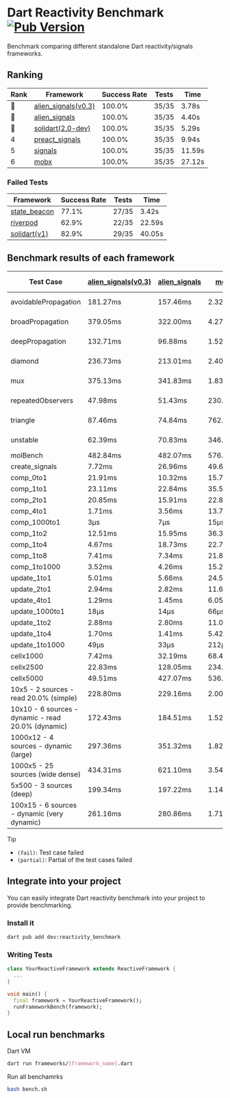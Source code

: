 # Dart Reactivity Benchmark [![Pub Version](https://img.shields.io/pub/v/reactivity_benchmark)](https://pub.dev/packages/reactivity_benchmark)

Benchmark comparing different standalone Dart reactivity/signals frameworks.

## Ranking

<!-- ranking start -->
| Rank | Framework | Success Rate | Tests | Time |
|------|-----------|--------------|-------|------|
| 🥇 | [alien_signals(v0.3)](https://github.com/medz/alien-signals-dart) | 100.0% | 35/35 | 3.78s |
| 🥈 | [alien_signals](https://github.com/medz/alien-signals-dart) | 100.0% | 35/35 | 4.40s |
| 🥉 | [solidart(2.0-dev)](https://github.com/nank1ro/solidart/tree/dev) | 100.0% | 35/35 | 5.29s |
| 4 | [preact_signals](https://pub.dev/packages/preact_signals) | 100.0% | 35/35 | 9.94s |
| 5 | [signals](https://github.com/rodydavis/signals.dart) | 100.0% | 35/35 | 11.59s |
| 6 | [mobx](https://github.com/mobxjs/mobx.dart) | 100.0% | 35/35 | 27.12s |

<!-- ranking end -->

### **Failed Tests**

<!-- fail start -->
| Framework | Success Rate | Tests | Time |
|-----------|--------------|-------|------|
| [state_beacon](https://github.com/jinyus/dart_beacon) | 77.1% | 27/35 | 3.42s |
| [riverpod](https://github.com/rrousselGit/riverpod) | 62.9% | 22/35 | 22.59s |
| [solidart(v1)](https://github.com/nank1ro/solidart) | 82.9% | 29/35 | 40.05s |

<!-- fail end -->

## Benchmark results of each framework

<!-- test-case start -->
| Test Case | [alien_signals(v0.3)](https://github.com/medz/alien-signals-dart) | [alien_signals](https://github.com/medz/alien-signals-dart) | [mobx](https://github.com/mobxjs/mobx.dart) | [preact_signals](https://pub.dev/packages/preact_signals) | [riverpod](https://github.com/rrousselGit/riverpod) | [signals](https://github.com/rodydavis/signals.dart) | [solidart(2.0-dev)](https://github.com/nank1ro/solidart/tree/dev) | [solidart(v1)](https://github.com/nank1ro/solidart) | [state_beacon](https://github.com/jinyus/dart_beacon) |
|---|---|---|---|---|---|---|---|---|---|
| avoidablePropagation | 181.27ms | 157.46ms | 2.32s | 203.82ms | 1.44s | 206.90ms | 285.90ms | 2.20s | 151.07ms (fail) |
| broadPropagation | 379.05ms | 322.00ms | 4.27s | 455.88ms | 81.15ms (fail) | 464.02ms | 502.94ms | 5.41s | 5.79ms (fail) |
| deepPropagation | 132.71ms | 96.88ms | 1.52s | 178.18ms | 1.89s (fail) | 175.23ms | 169.47ms | 2.02s | 138.15ms (fail) |
| diamond | 236.73ms | 213.01ms | 2.40s | 280.94ms | 2.66s (fail) | 287.98ms | 357.35ms | 3.44s | 186.20ms (fail) |
| mux | 375.13ms | 341.83ms | 1.83s | 388.31ms | 557.88ms (fail) | 414.32ms | 439.85ms | 2.01s | 191.82ms (fail) |
| repeatedObservers | 47.98ms | 51.43ms | 230.21ms | 37.87ms | 399.90ms (fail) | 46.14ms | 78.99ms | 218.72ms | 52.22ms (fail) |
| triangle | 87.46ms | 74.84ms | 762.82ms | 99.09ms | 915.51ms (fail) | 102.60ms | 119.81ms | 1.14s | 76.60ms (fail) |
| unstable | 62.39ms | 70.83ms | 346.45ms | 70.92ms | 615.55ms (fail) | 75.11ms | 95.97ms | 355.38ms | 336.19ms (fail) |
| molBench | 482.84ms | 482.07ms | 576.52ms | 492.12ms | 11.70ms | 490.19ms | 493.19ms | 1.71s | 872μs |
| create_signals | 7.72ms | 26.96ms | 49.67ms | 5.23ms | 22.67ms | 25.85ms | 72.22ms | 78.54ms | 60.77ms |
| comp_0to1 | 21.91ms | 10.32ms | 15.79ms | 17.43ms | 13.60ms | 12.05ms | 25.87ms | 33.43ms | 55.33ms |
| comp_1to1 | 23.11ms | 22.84ms | 35.53ms | 11.03ms | 23.55ms | 29.12ms | 44.64ms | 42.01ms | 57.39ms |
| comp_2to1 | 20.85ms | 15.91ms | 22.85ms | 13.51ms | 23.73ms | 9.19ms | 35.95ms | 42.51ms | 37.62ms |
| comp_4to1 | 1.71ms | 3.56ms | 13.70ms | 11.82ms | 6.39ms | 3.05ms | 4.48ms | 35.47ms | 17.13ms |
| comp_1000to1 | 3μs | 7μs | 15μs | 4μs | 3μs | 5μs | 15μs | 2.72ms | 45μs |
| comp_1to2 | 12.51ms | 15.95ms | 36.37ms | 25.72ms | 13.79ms | 15.75ms | 36.07ms | 30.52ms | 49.15ms |
| comp_1to4 | 4.67ms | 18.73ms | 22.77ms | 20.10ms | 24.94ms | 10.80ms | 20.35ms | 28.71ms | 47.08ms |
| comp_1to8 | 7.41ms | 7.34ms | 21.88ms | 10.37ms | 5.07ms | 9.66ms | 23.41ms | 24.15ms | 46.56ms |
| comp_1to1000 | 3.52ms | 4.26ms | 15.21ms | 4.40ms | 4.17ms | 7.46ms | 14.37ms | 19.31ms | 42.41ms |
| update_1to1 | 5.01ms | 5.66ms | 24.53ms | 8.17ms | 85.37ms | 9.29ms | 16.19ms | 42.78ms | 5.75ms |
| update_2to1 | 2.94ms | 2.82ms | 11.63ms | 4.06ms | 42.74ms | 5.11ms | 7.91ms | 21.28ms | 2.88ms |
| update_4to1 | 1.29ms | 1.45ms | 6.05ms | 2.09ms | 21.48ms | 2.28ms | 4.05ms | 10.70ms | 1.47ms |
| update_1000to1 | 18μs | 14μs | 66μs | 20μs | 181μs | 23μs | 41μs | 119μs | 15μs |
| update_1to2 | 2.88ms | 2.80ms | 11.07ms | 4.06ms | 42.94ms | 4.87ms | 8.12ms | 21.03ms | 2.94ms |
| update_1to4 | 1.70ms | 1.41ms | 5.42ms | 2.07ms | 21.36ms | 2.33ms | 4.04ms | 10.71ms | 1.46ms |
| update_1to1000 | 49μs | 33μs | 212μs | 65μs | 99μs | 44μs | 163μs | 202μs | 405μs |
| cellx1000 | 7.42ms | 32.19ms | 68.42ms | 12.01ms | N/A | 10.50ms | 12.10ms | 162.71ms | 5.20ms |
| cellx2500 | 22.83ms | 128.05ms | 234.39ms | 25.95ms | N/A | 36.39ms | 33.70ms | 477.82ms | 24.41ms |
| cellx5000 | 49.51ms | 427.07ms | 536.27ms | 62.92ms | N/A | 78.25ms | 80.98ms | 1.08s | 64.65ms |
| 10x5 - 2 sources - read 20.0% (simple) | 228.80ms | 229.16ms | 2.00s | 440.55ms | 2.26s | 511.88ms | 352.92ms | 2.60s (partial) | 239.56ms |
| 10x10 - 6 sources - dynamic - read 20.0% (dynamic) | 172.43ms | 184.51ms | 1.52s | 269.94ms | 1.50s (partial) | 283.58ms | 243.42ms | 2.39s (partial) | 200.40ms |
| 1000x12 - 4 sources - dynamic (large) | 297.36ms | 351.32ms | 1.82s | 3.50s | 2.54s (partial) | 4.00s | 471.65ms | 4.44s (partial) | 342.05ms |
| 1000x5 - 25 sources (wide dense) | 434.31ms | 621.10ms | 3.54s | 2.60s | 4.20s | 3.56s | 594.63ms | 5.18s (partial) | 504.17ms |
| 5x500 - 3 sources (deep) | 199.34ms | 197.22ms | 1.14s | 230.96ms | 1.39s | 228.96ms | 254.58ms | 1.98s (partial) | 205.00ms |
| 100x15 - 6 sources - dynamic (very dynamic) | 261.16ms | 280.86ms | 1.71s | 450.28ms | 1.78s (partial) | 473.38ms | 383.66ms | 2.80s (partial) | 265.45ms |

<!-- test-case end -->

> [!TIP]
> - `(fail)`: Test case failed
> - `(partial)`: Partial of the test cases failed

## Integrate into your project

You can easily integrate Dart reactivity benchmark into your project to provide benchmarking.

### Install it

```bash
dart pub add dev:reactivity_benchmark
```

### Writing Tests

```dart
class YourReactiveFramework extends ReactiveFramework {
  ...
}

void main() {
  final framework = YourReactiveFramework();
  runFrameworkBench(framework);
}
```

## Local run benchmarks

Dart VM
```bash
dart run frameworks/[framework_name].dart
```

Run all benchamrks
```bash
bash bench.sh
```
